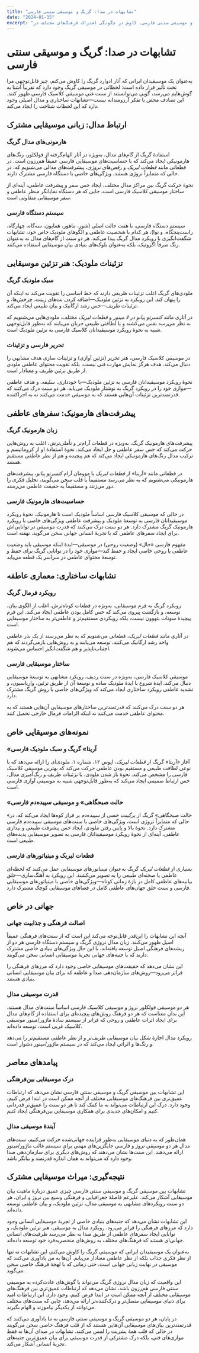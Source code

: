 ```yaml
---
title: "تشابهات در صدا: گریگ و موسیقی سنتی فارسی"
date: "2024-01-15"
excerpt: "تحلیل ارتباطات موسیقایی شگفت‌انگیز بین زبان مدال گریگ و موسیقی سنتی فارسی، کاوش در چگونگی اشتراک فرهنگ‌های مختلف در DNA موسیقایی مشابه."
---
```


# تشابهات در صدا: گریگ و موسیقی سنتی فارسی

به‌عنوان یک موسیقیدان ایرانی که آثار ادوارد گریگ را کاوش می‌کنم، چیز قابل‌توجهی مرا تحت تأثیر قرار داده است: لحظاتی در موسیقی گریگ وجود دارد که تقریباً آشنا به گوش‌هایم می‌رسد، گویی می‌توانستند از سنت غنی موسیقی کلاسیک فارسی ظهور کنند. این تصادف محض یا تفکر آرزومندانه نیست—تشابهات ساختاری و مدال اصیلی وجود دارد که این لحظات شناخت را ایجاد می‌کند.

## ارتباط مدال: زبانی موسیقایی مشترک

### هارمونی‌های مدال گریگ

استفادهٔ گریگ از گام‌های مدال، به‌ویژه در آثار الهام‌گرفته از فولکلور، رنگ‌های هارمونیکی ایجاد می‌کند که با حساسیت‌های موسیقایی فارسی عمیقاً هم‌رزون است. در قطعاتی مانند *قطعات لیریک* و *رقص‌های نروژی*، پیشرفت‌های مدالی می‌شنویم که، در حالی که متمایزاً نروژی هستند، ویژگی‌های خاصی با دستگاه فارسی مشترک دارند.

نحوهٔ حرکت گریگ بین مراکز مدال مختلف، ایجاد حس سفر و پیشرفت عاطفی، آینه‌ای از ساختار موسیقی کلاسیک فارسی است، جایی که هر دستگاه نمایانگر منظر عاطفی و سفر موسیقایی متفاوتی است.

### سیستم دستگاه فارسی

سیستم دستگاه فارسی، با هفت حالت اصلی (شور، ماهور، همایون، سه‌گاه، چهارگاه، راست‌پنجگاه، و نوا)، هر کدام با شخصیت عاطفی و الگوهای ملودیک خاص خود، تشابهات شگفت‌انگیزی با رویکرد مدال گریگ پیدا می‌کند. هر دو سنت از گام‌های مدال نه به‌عنوان رنگ صرفاً اگزوتیک، بلکه به‌عنوان بلوک‌های بنیادی بیان موسیقایی استفاده می‌کنند.

## تزئینات ملودیک: هنر تزئین موسیقایی

### سبک ملودیک گریگ

ملودی‌های گریگ اغلب تزئینات ظریفی دارند که خط اساسی را تقویت می‌کند نه اینکه آن را پنهان کند. این رویکرد به تزئین ملودیک—اضافه کردن نت‌های زینت، چرخش‌ها، و تزئینات ظریف—حس رشد ارگانیک و بیان طبیعی ایجاد می‌کند.

در آثاری مانند *کنسرتو پیانو در لا مینور* و *قطعات لیریک* مختلف، ملودی‌هایی می‌شنویم که به نظر می‌رسد نفس می‌کشند و با لطافتی طبیعی جریان می‌یابند که به‌طور قابل‌توجهی شبیه به نحوهٔ رویکرد موسیقیدانان کلاسیک فارسی به تزئین ملودیک است.

### تحریر فارسی و تزئینات

در موسیقی کلاسیک فارسی، هنر تحریر (تزئین آوازی) و تزئینات سازی هدف مشابهی را دنبال می‌کند. هدف هرگز نمایش مهارت فنی نیست، بلکه تقویت محتوای عاطفی ملودی از طریق تزئین ظریف و معنادار است.

نحوهٔ رویکرد موسیقیدانان فارسی به تزئین ملودیک—با خودداری، سلیقه، و هدف عاطفی—موازی خود را در رویکرد گریگ به نوشتار ملودیک می‌یابد. هر دو سنت درک می‌کنند که قدرتمندترین تزئینات آن‌هایی هستند که به موسیقی خدمت می‌کنند نه به اجراکننده.

## پیشرفت‌های هارمونیک: سفرهای عاطفی

### زبان هارمونیک گریگ

پیشرفت‌های هارمونیک گریگ، به‌ویژه در قطعات آرام‌تر و تأملی‌ترش، اغلب به روش‌هایی حرکت می‌کند که حس سفر عاطفی و حل ایجاد می‌کند. نحوهٔ استفادهٔ او از کروماتیسم و ترکیب مدال رنگ‌های هارمونیکی ایجاد می‌کند که هم پیچیده و هم از نظر عاطفی مستقیم هستند.

در قطعاتی مانند «آریتا» از *قطعات لیریک* یا موومان آرام *کنسرتو پیانو*، پیشرفت‌های هارمونیکی می‌شنویم که به نظر می‌رسد مستقیماً با قلب سخن می‌گویند، تحلیل فکری را دور می‌زنند و مستقیماً به حقیقت عاطفی می‌رسند.

### حساسیت‌های هارمونیک فارسی

در حالی که موسیقی کلاسیک فارسی اساساً ملودیک است تا هارمونیک، نحوهٔ رویکرد موسیقیدانان فارسی به توسعهٔ ملودیک و پیشرفت عاطفی ویژگی‌های خاصی با رویکرد هارمونیک گریگ مشترک دارد. هر دو سنت درک می‌کنند که قدرت موسیقی در توانایی‌اش برای ایجاد سفرهای عاطفی که با تجربهٔ انسانی جهانی سخن می‌گوید، نهفته است.

مفهوم فارسی «حال» (وضعیت روحی) در موسیقی—ایدهٔ اینکه موسیقی باید وضعیت عاطفی یا روحی خاصی ایجاد و حفظ کند—موازی خود را در توانایی گریگ برای حفظ و توسعهٔ محتوای عاطفی در سراسر یک قطعه می‌یابد.

## تشابهات ساختاری: معماری عاطفه

### رویکرد فرمال گریگ

رویکرد گریگ به فرم موسیقایی، به‌ویژه در قطعات کوتاه‌ترش، اغلب از الگوی بیان، توسعه، و بازگشت پیروی می‌کند که حس کامل بودن عاطفی ایجاد می‌کند. این فرم پیچیدهٔ سونات بتهوون نیست، بلکه رویکردی مستقیم‌تر و عاطفی‌تر به ساختار موسیقایی است.

در آثاری مانند *قطعات لیریک*، قطعاتی می‌شنویم که به نظر می‌رسند از یک بذر عاطفی واحد رشد ارگانیک می‌کنند، توسعه می‌یابند و به روش‌هایی بازمی‌گردند که هم اجتناب‌ناپذیر و هم شگفت‌انگیز احساس می‌شوند.

### ساختار موسیقایی فارسی

موسیقی کلاسیک فارسی، به‌ویژه در سنت ردیف، رویکرد مشابهی به توسعهٔ موسیقایی دنبال می‌کند. ایدهٔ شروع با ایدهٔ ملودیک ساده و توسعهٔ آن از طریق تزئین، واریاسیون، و تشدید عاطفی رویکرد ساختاری ایجاد می‌کند که ویژگی‌های خاصی با روش گریگ مشترک دارد.

هر دو سنت درک می‌کنند که قدرتمندترین ساختارهای موسیقایی آن‌هایی هستند که به محتوای عاطفی خدمت می‌کنند نه اینکه الزامات فرمال خارجی تحمیل کنند.

## نمونه‌های موسیقایی خاص

### «آریتا» گریگ و سبک ملودیک فارسی

آغاز «آریتا» گریگ از *قطعات لیریک*، اپوس ۱۲، شماره ۱، ملودی‌ای را ارائه می‌دهد که با نوعی لطافت طبیعی و مستقیم بودن عاطفی حرکت می‌کند که بهترین موسیقی کلاسیک فارسی را مشخص می‌کند. نحوهٔ باز شدن ملودی، با تزئینات ظریف و رنگ‌آمیزی مدال، حس ارتباط صمیمی ایجاد می‌کند که به‌طور قابل‌توجهی شبیه به موسیقی آوازی فارسی است.

### «حالت صبحگاهی» و موسیقی سپیده‌دم فارسی

«حالت صبحگاهی» گریگ از *پرگینت* حسی از سپیده‌دم بر فراز کوه‌ها ایجاد می‌کند که، در حالی که متمایزاً نروژی است، ویژگی‌های خاصی با سنت‌های موسیقی سپیده‌دم فارسی مشترک دارد. نحوهٔ بالا و پایین رفتن ملودی، ایجاد حس پیشرفت طبیعی و بیداری عاطفی، آینه‌ای از نحوهٔ رویکرد موسیقیدانان فارسی به تصویر موسیقایی پدیده‌های طبیعی است.

### قطعات لیریک و مینیاتورهای فارسی

بسیاری از *قطعات لیریک* گریگ به‌عنوان مینیاتورهای موسیقایی عمل می‌کنند که لحظه‌ای عاطفی یا صحنه‌ای طبیعی را به تصویر می‌کشند. این رویکرد به آهنگ‌سازی—خلق بیانیه‌های عاطفی کامل در بازهٔ زمانی کوتاه—ویژگی‌های خاصی با مینیاتورهای موسیقایی فارسی و سنت خلق جهان‌های عاطفی کامل در فضاهای موسیقایی کوچک مشترک دارد.

## جهانی در خاص

### اصالت فرهنگی و جذابیت جهانی

آنچه این تشابهات را این‌قدر قابل‌توجه می‌کند این است که از سنت‌های فرهنگی عمیقاً اصیل ظهور می‌کنند. زبان مدال نروژی گریگ و سیستم دستگاه فارسی هر دو از ریشه‌های فرهنگی اصیل توسعه یافته‌اند، با این حال ویژگی‌های بنیادی خاصی مشترک دارند که با جنبه‌های جهانی تجربهٔ موسیقایی انسانی سخن می‌گویند.

این نشان می‌دهد که حقیقت‌های موسیقایی خاصی وجود دارد که مرزهای فرهنگی را فراتر می‌رود—روش‌های سازمان‌دهی صدا و عاطفه که برای بیان موسیقایی انسانی بنیادی هستند.

### قدرت موسیقی مدال

هر دو موسیقی فولکلور نروژ و موسیقی کلاسیک فارسی اساساً سنت‌های مدال هستند. این بدان معناست که هر دو فرهنگ روش‌های پیچیده‌ای برای استفاده از گام‌های مدال برای ایجاد اثرات عاطفی و روحی که فراتر از سیستم سادهٔ ماژور/مینور موسیقی کلاسیک غربی است، توسعه داده‌اند.

رویکرد مدال اجازهٔ شکل بیان موسیقایی ظریف‌تر و از نظر عاطفی مستقیم‌تر را می‌دهد و رنگ‌ها و اثراتی ایجاد می‌کند که در سیستم ماژور/مینور دشوار است.

## پیامدهای معاصر

### درک موسیقایی بین‌فرهنگی

این تشابهات بین موسیقی گریگ و موسیقی سنتی فارسی نشان می‌دهد که ارتباطات عمیق‌تری بین فرهنگ‌های موسیقایی مختلف از آنچه ممکن است در ابتدا فرض کنیم، وجود دارد. درک این ارتباطات می‌تواند به ما کمک کند تا هر دو سنت را عمیق‌تر قدردانی کنیم و امکان‌های جدیدی برای همکاری موسیقایی بین‌فرهنگی ایجاد کنیم.

### آیندهٔ موسیقی مدال

همان‌طور که به دنیای موسیقایی به‌طور فزاینده جهانی‌شده حرکت می‌کنیم، سنت‌های مدال هر دو موسیقی نروژ و فارسی جایگزین‌های مهمی برای سیستم غالب ماژور/مینور ارائه می‌دهند. این سنت‌ها نشان می‌دهند که روش‌های دیگری برای سازمان‌دهی صدا وجود دارد که می‌تواند به همان اندازه قدرتمند و بیانگر باشد.

## نتیجه‌گیری: میراث موسیقایی مشترک

تشابهات بین موسیقی گریگ و موسیقی سنتی فارسی چیزی عمیق دربارهٔ ماهیت بیان موسیقایی آشکار می‌کند. علیرغم فاصلهٔ جغرافیایی و فرهنگی وسیع بین نروژ و ایران، هر دو سنت رویکردهای مشابهی به موسیقی مدال، تزئین ملودیک، و بیان عاطفی توسعه داده‌اند.

این تشابهات نشان می‌دهد که جنبه‌های بنیادی خاصی از تجربهٔ موسیقایی انسانی وجود دارد که مرزهای فرهنگی را فراتر می‌رود. رویکرد مدال به موسیقی، هنر تزئین ملودیک، و توانایی ایجاد سفرهای عاطفی از طریق صدا به نظر می‌رسد ظرفیت‌های انسانی جهانی‌ای هستند که فرهنگ‌های مختلف به روش‌های منحصربه‌فرد خود توسعه داده‌اند.

به‌عنوان یک موسیقیدان ایرانی که موسیقی گریگ را کاوش می‌کنم، این تشابهات نه تنها از نظر فکری جذاب بلکه از نظر عاطفی معنادار می‌یابم. آن‌ها به من یادآوری می‌کنند که موسیقی در نهایت زبانی جهانی است، حتی زمانی که با لهجهٔ فرهنگ خاصی سخن می‌گوید.

این واقعیت که زبان مدال نروژی گریگ می‌تواند با گوش‌های عادت‌کرده به موسیقی سنتی فارسی هم‌رزون باشد، نشان می‌دهد که ارتباطات عمیق‌تری بین فرهنگ‌های موسیقایی مختلف از آنچه ممکن است در ابتدا فرض کنیم، وجود دارد. این ارتباطات امید برای دنیای موسیقایی متصل‌تر و درک‌کننده‌تر ارائه می‌دهد، جایی که سنت‌های مختلف می‌توانند از یکدیگر بیاموزند و الهام بگیرند.

در پایان، هر دو موسیقی گریگ و موسیقی سنتی فارسی به ما یادآوری می‌کنند که قدرتمندترین بیان‌های موسیقایی آن‌هایی هستند که از قلب فرهنگ خاصی سخن می‌گویند در حالی که قلب همهٔ بشریت را لمس می‌کنند. تشابهات در صدای آن‌ها نه فقط موازی‌های فنی، بلکه درک مشترکی از قدرت موسیقی برای بیان عمیق‌ترین جنبه‌های تجربهٔ انسانی آشکار می‌کند.
